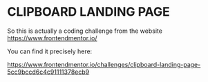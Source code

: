 # CLIPBOARD LANDING PAGE

So this is actually a coding challenge from the website https://www.frontendmentor.io/

You can find it precisely here:

https://www.frontendmentor.io/challenges/clipboard-landing-page-5cc9bccd6c4c91111378ecb9
